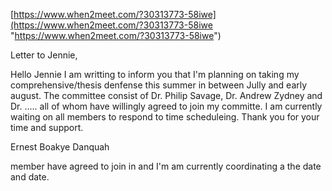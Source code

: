 

[https://www.when2meet.com/?30313773-58iwe](https://www.when2meet.com/?30313773-58iwe "https://www.when2meet.com/?30313773-58iwe")



Letter to Jennie,

Hello Jennie I am writting to inform you that I'm planning on taking my comprehensive/thesis denfense this summer in between Jully and early august. The committee consist of 
Dr. Philip Savage, Dr. Andrew Zydney and Dr. ..... all of whom have willingly agreed to join my committe. 
I am currently waiting on all members to respond to time scheduleing. 
Thank you for your time and support. 

Ernest Boakye Danquah

member have agreed to join in and I'm am currently coordinating a the date and date. 